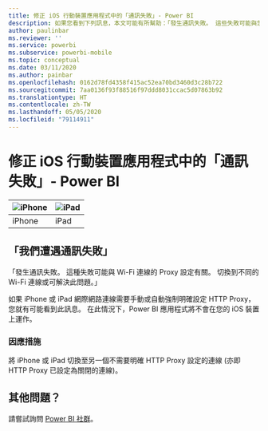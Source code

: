 ```yaml
---
title: 修正 iOS 行動裝置應用程式中的「通訊失敗」- Power BI
description: 如果您看到下列訊息，本文可能有所幫助：「發生通訊失敗。 這些失敗可能與您 Wi-Fi 連線的 Proxy 設定相關。」
author: paulinbar
ms.reviewer: ''
ms.service: powerbi
ms.subservice: powerbi-mobile
ms.topic: conceptual
ms.date: 03/11/2020
ms.author: painbar
ms.openlocfilehash: 0162d78fd4358f415ac52ea70bd3460d3c28b722
ms.sourcegitcommit: 7aa0136f93f88516f97ddd8031ccac5d07863b92
ms.translationtype: HT
ms.contentlocale: zh-TW
ms.lasthandoff: 05/05/2020
ms.locfileid: "79114911"
---
```

# <a name="fixing-communication-failures-in-ios-mobile-apps---power-bi"></a>修正 iOS 行動裝置應用程式中的「通訊失敗」- Power BI

| ![iPhone](./media/mobile-known-issues-with-the-iphone-app/iphone-logo-50-px.png) | ![iPad](./media/mobile-known-issues-with-the-iphone-app/ipad-logo-50-px.png) |
|:--- |:--- |
| iPhone |iPad |

## <a name="we-encountered-communication-failures"></a>「我們遭遇通訊失敗」
「發生通訊失敗。 這種失敗可能與 Wi-Fi 連線的 Proxy 設定有關。 切換到不同的 Wi-Fi 連線或可解決此問題。」

如果 iPhone 或 iPad 網際網路連線需要手動或自動強制明確設定 HTTP Proxy，您就有可能看到此訊息。 在此情況下，Power BI 應用程式將不會在您的 iOS 裝置上運作。

### <a name="workaround"></a>因應措施
將 iPhone 或 iPad 切換至另一個不需要明確 HTTP Proxy 設定的連線 (亦即 HTTP Proxy 已設定為關閉的連線)。

## <a name="other-issues"></a>其他問題？
請嘗試詢問 [Power BI 社群](https://community.powerbi.com/)。

